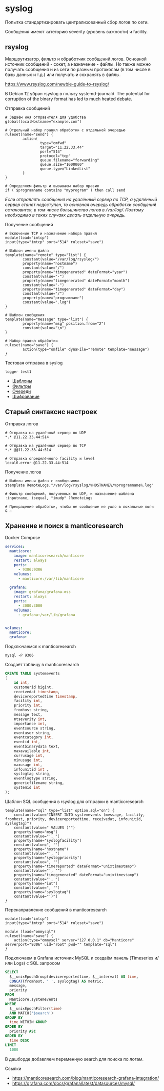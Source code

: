 # syslog

Попытка стандартизировать централизованный сбор логов по сети.

Сообщения имеют категорию severity (уровень важности) и facility.

## rsyslog

Маршрутизатор, фильтр и обработчик сообщений логов. Основной источник сообщений - сокет, а назначение - файлы. Но также можно получать сообщения и из сети по разным протоколам (в том числе в базы данных и т.д.) или получать и сохранять в файлы.

https://www.rsyslog.com/newbie-guide-to-rsyslog/

В Debian 12 убран rsyslog в пользу systemd-journald. The potential for corruption of the binary format has led to much heated debate.

Отправка сообщений

```
# Задаём имя отправителя для удобства
global(localHostname="example.com")

# Отдельный набор правил обработки с отдельной очередью
ruleset(name="send") {
        action(
                type="omfwd"
                target="11.22.33.44"
                port="514"
                protocol="tcp"
                queue.filename="forwarding"
                queue.size="1000000"
                queue.type="LinkedList"
        )
}

# Определяем фильтр и вызываем набор правил
if ( $programname contains "myprogram" ) then call send
```

*Если отправлять сообщения на удалённый сервер по TCP, а удалённый сервер станет недоступен, то основная очередь обработки сообщений остановится, в том числе большинство логов в /var/log/. Поэтому необходимо в таких случаях делать отдельную очередь.*

Получение сообщений

```
# Включение TCP и назначение набора правил
module(load="imtcp")
input(type="imtcp" port="514" ruleset="save")

# Шаблон имени файла
template(name="remote" type="list") {
        constant(value="/var/log/rsyslog/")
        property(name="hostname")
        constant(value="/")
        property(name="timegenerated" dateFormat="year")
        constant(value="-")
        property(name="timegenerated" dateFormat="month")
        constant(value="-")
        property(name="timegenerated" dateFormat="day")
        constant(value="/")
        property(name="programname")
        constant(value=".log")
}

# Шаблон сообщения
template(name="message" type="list") {
        property(name="msg" position.from="2")
        constant(value="\n")
}

# Набор правил обработки
ruleset(name="save") {
        action(type="omfile" dynaFile="remote" template="message")
}
```

Тестовая отправка в syslog

    logger test1

- [Шаблоны](https://www.rsyslog.com/doc/v8-stable/configuration/templates.html)
- [Фильтры](https://www.rsyslog.com/doc/v8-stable/configuration/filters.html)
- [Очереди](https://www.rsyslog.com/doc/v8-stable/concepts/queues.html)
- [Шифрование](https://www.rsyslog.com/doc/master/tutorials/tls.html)

## Старый синтаксис настроек

Отправка логов

```
# Отправка на удалённый сервер по UDP
*.* @11.22.33.44:514

# Отправка на удалённый сервер по TCP
*.* @@11.22.33.44:514

# Отправка определённого facility и level
local0.error @11.22.33.44:514
```

Получение логов

```
# Шаблон имени файла с сообщениями
$template RemoteLogs,"/var/log/rsyslog/%HOSTNAME%/%programname%.log"

# Фильтр сообщений, полученных по UDP, и назначение шаблона
:inputname, isequal, "imudp" ?RemoteLogs

# Прекращение обработки, чтобы не сообщение не ушло в локальные логи
& ~
```

## Хранение и поиск в manticoresearch

Docker Compose

```yaml
services:
  manticore:
    image: manticoresearch/manticore
    restart: always
    ports:
      - 9306:9306
    volumes:
      - manticore:/var/lib/manticore

  grafana:
    image: grafana/grafana-oss
    restart: always
    ports:
      - 3000:3000
    volumes:
      - grafana:/var/lib/grafana


volumes:
  manticore:
  grafana:
```

Подключаемся к manticoresearch

    mysql -P 9306

Создаёт таблицу в manticoresearch

```sql
CREATE TABLE systemevents
(
    id int,
    customerid bigint,
    receivedat timestamp,
    devicereportedtime timestamp,
    facility int,
    priority int,
    fromhost string,
    message text,
    ntseverity int,
    importance int,
    eventsource string,
    eventuser string,
    eventcategory int,
    eventid int,
    eventbinarydata text,
    maxavailable int,
    currusage int,
    minusage int,
    maxusage int,
    infounitid int ,
    syslogtag string,
    eventlogtype string,
    genericfilename string,
    systemid int
);
```

Шаблон SQL сообщения в rsyslog для отправки в manticoresearch

```
template(name="sql" type="list" option.sql="on") {
    constant(value="INSERT INTO systemevents (message, facility, fromhost, priority, devicereportedtime, receivedat, infounitid, syslogtag)")
    constant(value=" VALUES ('")
    property(name="msg")
    constant(value="', ")
    property(name="syslogfacility")
    constant(value=", '")
    property(name="hostname")
    constant(value="', ")
    property(name="syslogpriority")
    constant(value=", '")
    property(name="timereported" dateFormat="unixtimestamp")
    constant(value="', '")
    property(name="timegenerated" dateFormat="unixtimestamp")
    constant(value="', ")
    property(name="iut")
    constant(value=", '")
    property(name="syslogtag")
    constant(value="')")
}
```

Перенаправление сообщений в manticoresearch

```
module(load="imtcp")
input(type="imtcp" port="514" ruleset="save")

module (load="ommysql")
ruleset(name="save") {
    action(type="ommysql" server="127.0.0.1" db="Manticore" serverport="9306" uid="root" pwd="" template="sql")
}
```

Подключаем в Grafana источник MySQL и создаём панель (Timeseries и/или Logs) с SQL запросом

```sql
SELECT
  $__unixEpochGroup(devicereportedtime, $__interval) AS time,
  CONCAT(fromhost, ' ', syslogtag) AS metric,
  message,
  priority
FROM
  Manticore.systemevents
WHERE
  $__unixEpochFilter(time)
  AND MATCH('$search')
GROUP BY
  time WITHIN GROUP
ORDER BY
  priority ASC
ORDER BY
  time DESC
LIMIT
  1000
```

В дашборде добавляем переменную search для поиска по логам.

Ссылки

- <https://manticoresearch.com/blog/manticoresearch-grafana-integration/>
- <https://grafana.com/docs/grafana/latest/datasources/mysql/>

